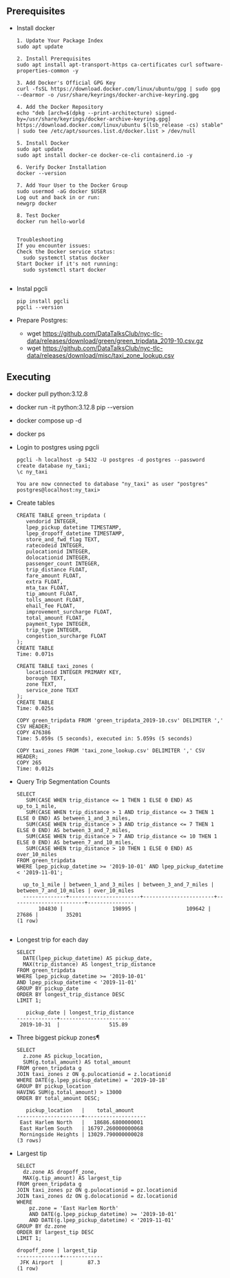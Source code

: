 ## Prerequisites

- Install docker
  ```
  1. Update Your Package Index
  sudo apt update

  2. Install Prerequisites
  sudo apt install apt-transport-https ca-certificates curl software-properties-common -y

  3. Add Docker's Official GPG Key
  curl -fsSL https://download.docker.com/linux/ubuntu/gpg | sudo gpg --dearmor -o /usr/share/keyrings/docker-archive-keyring.gpg

  4. Add the Docker Repository
  echo "deb [arch=$(dpkg --print-architecture) signed-by=/usr/share/keyrings/docker-archive-keyring.gpg] https://download.docker.com/linux/ubuntu $(lsb_release -cs) stable" | sudo tee /etc/apt/sources.list.d/docker.list > /dev/null

  5. Install Docker
  sudo apt update
  sudo apt install docker-ce docker-ce-cli containerd.io -y

  6. Verify Docker Installation
  docker --version

  7. Add Your User to the Docker Group
  sudo usermod -aG docker $USER
  Log out and back in or run:
  newgrp docker

  8. Test Docker
  docker run hello-world


  Troubleshooting
  If you encounter issues:
  Check the Docker service status:
    sudo systemctl status docker
  Start Docker if it's not running:
    sudo systemctl start docker
   
  ```
    
- Instal pgcli
  ```
  pip install pgcli
  pgcli --version
  ```
  
- Prepare Postgres:
  - wget https://github.com/DataTalksClub/nyc-tlc-data/releases/download/green/green_tripdata_2019-10.csv.gz
  - wget https://github.com/DataTalksClub/nyc-tlc-data/releases/download/misc/taxi_zone_lookup.csv
  
  
## Executing

- docker pull python:3.12.8
- docker run -it python:3.12.8 pip --version
- docker compose up -d
- docker ps
- Login to postgres using pgcli
  
  ```
  pgcli -h localhost -p 5432 -U postgres -d postgres --password
  create database ny_taxi;
  \c ny_taxi

  You are now connected to database "ny_taxi" as user "postgres"
  postgres@localhost:ny_taxi>
  ```

- Create tables

  ```
  CREATE TABLE green_tripdata (
     vendorid INTEGER,
     lpep_pickup_datetime TIMESTAMP,
     lpep_dropoff_datetime TIMESTAMP,
     store_and_fwd_flag TEXT,
     ratecodeid INTEGER,
     pulocationid INTEGER,
     dolocationid INTEGER,
     passenger_count INTEGER,
     trip_distance FLOAT,
     fare_amount FLOAT,
     extra FLOAT,
     mta_tax FLOAT,
     tip_amount FLOAT,
     tolls_amount FLOAT,
     ehail_fee FLOAT,
     improvement_surcharge FLOAT,
     total_amount FLOAT,
     payment_type INTEGER,
     trip_type INTEGER,
     congestion_surcharge FLOAT
  );
  CREATE TABLE
  Time: 0.071s

  CREATE TABLE taxi_zones (
     locationid INTEGER PRIMARY KEY,
     borough TEXT,
     zone TEXT,
     service_zone TEXT
  );
  CREATE TABLE
  Time: 0.025s

  COPY green_tripdata FROM 'green_tripdata_2019-10.csv' DELIMITER ',' CSV HEADER;
  COPY 476386
  Time: 5.059s (5 seconds), executed in: 5.059s (5 seconds)

  COPY taxi_zones FROM 'taxi_zone_lookup.csv' DELIMITER ',' CSV HEADER;
  COPY 265
  Time: 0.012s

- Query Trip Segmentation Counts

  ```
  SELECT
     SUM(CASE WHEN trip_distance <= 1 THEN 1 ELSE 0 END) AS up_to_1_mile,
     SUM(CASE WHEN trip_distance > 1 AND trip_distance <= 3 THEN 1 ELSE 0 END) AS between_1_and_3_miles,
     SUM(CASE WHEN trip_distance > 3 AND trip_distance <= 7 THEN 1 ELSE 0 END) AS between_3_and_7_miles,
     SUM(CASE WHEN trip_distance > 7 AND trip_distance <= 10 THEN 1 ELSE 0 END) AS between_7_and_10_miles,
     SUM(CASE WHEN trip_distance > 10 THEN 1 ELSE 0 END) AS over_10_miles
  FROM green_tripdata
  WHERE lpep_pickup_datetime >= '2019-10-01' AND lpep_pickup_datetime < '2019-11-01';
  
    up_to_1_mile | between_1_and_3_miles | between_3_and_7_miles | between_7_and_10_miles | over_10_miles 
    --------------+-----------------------+-----------------------+------------------------+---------------
         104830 |                198995 |                109642 |                  27686 |         35201
  (1 row)
   
  ```

- Longest trip for each day
  
  ```
  SELECT
    DATE(lpep_pickup_datetime) AS pickup_date,
    MAX(trip_distance) AS longest_trip_distance
  FROM green_tripdata
  WHERE lpep_pickup_datetime >= '2019-10-01'
  AND lpep_pickup_datetime < '2019-11-01'
  GROUP BY pickup_date
  ORDER BY longest_trip_distance DESC
  LIMIT 1;   
  
     pickup_date | longest_trip_distance 
  -------------+-----------------------
   2019-10-31  |                515.89

  ```
  
- Three biggest pickup zones¶
  
  ```
  SELECT 
    z.zone AS pickup_location,
    SUM(g.total_amount) AS total_amount
  FROM green_tripdata g
  JOIN taxi_zones z ON g.pulocationid = z.locationid
  WHERE DATE(g.lpep_pickup_datetime) = '2019-10-18'
  GROUP BY pickup_location
  HAVING SUM(g.total_amount) > 13000
  ORDER BY total_amount DESC;
  
     pickup_location   |    total_amount    
  ---------------------+--------------------
   East Harlem North   |   18686.6800000001
   East Harlem South   | 16797.260000000068
   Morningside Heights | 13029.790000000028
  (3 rows)

  ```

- Largest tip
  
  ```
  SELECT 
    dz.zone AS dropoff_zone,
    MAX(g.tip_amount) AS largest_tip
  FROM green_tripdata g
  JOIN taxi_zones pz ON g.pulocationid = pz.locationid
  JOIN taxi_zones dz ON g.dolocationid = dz.locationid
  WHERE 
      pz.zone = 'East Harlem North'
      AND DATE(g.lpep_pickup_datetime) >= '2019-10-01'
      AND DATE(g.lpep_pickup_datetime) < '2019-11-01'
  GROUP BY dz.zone
  ORDER BY largest_tip DESC
  LIMIT 1;
  
  dropoff_zone | largest_tip 
  --------------+-------------
   JFK Airport  |        87.3
  (1 row)

  ```
  

